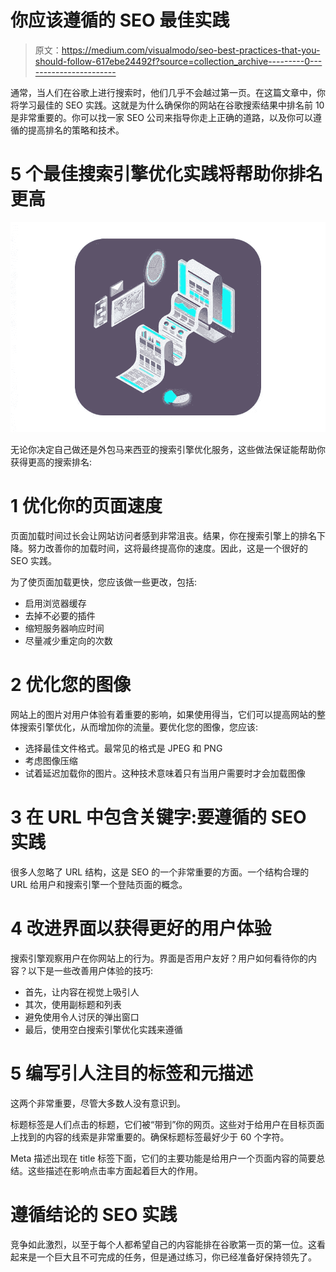 # 你应该遵循的 SEO 最佳实践

> 原文：<https://medium.com/visualmodo/seo-best-practices-that-you-should-follow-617ebe24492f?source=collection_archive---------0----------------------->

通常，当人们在谷歌上进行搜索时，他们几乎不会越过第一页。在这篇文章中，你将学习最佳的 SEO 实践。这就是为什么确保你的网站在谷歌搜索结果中排名前 10 是非常重要的。你可以找一家 SEO 公司来指导你走上正确的道路，以及你可以遵循的提高排名的策略和技术。

# 5 个最佳搜索引擎优化实践将帮助你排名更高

![](img/ceebf1de418a7612a295a29e9da6ac80.png)

无论你决定自己做还是外包马来西亚的搜索引擎优化服务，这些做法保证能帮助你获得更高的搜索排名:

# 1 优化你的页面速度

页面加载时间过长会让网站访问者感到非常沮丧。结果，你在搜索引擎上的排名下降。努力改善你的加载时间，这将最终提高你的速度。因此，这是一个很好的 SEO 实践。

为了使页面加载更快，您应该做一些更改，包括:

*   启用浏览器缓存
*   去掉不必要的插件
*   缩短服务器响应时间
*   尽量减少重定向的次数

# 2 优化您的图像

网站上的图片对用户体验有着重要的影响，如果使用得当，它们可以提高网站的整体搜索引擎优化，从而增加你的流量。要优化您的图像，您应该:

*   选择最佳文件格式。最常见的格式是 JPEG 和 PNG
*   考虑图像压缩
*   试着延迟加载你的图片。这种技术意味着只有当用户需要时才会加载图像

# 3 在 URL 中包含关键字:要遵循的 SEO 实践

很多人忽略了 URL 结构，这是 SEO 的一个非常重要的方面。一个结构合理的 URL 给用户和搜索引擎一个登陆页面的概念。

# 4 改进界面以获得更好的用户体验

搜索引擎观察用户在你网站上的行为。界面是否用户友好？用户如何看待你的内容？以下是一些改善用户体验的技巧:

*   首先，让内容在视觉上吸引人
*   其次，使用副标题和列表
*   避免使用令人讨厌的弹出窗口
*   最后，使用空白搜索引擎优化实践来遵循

# 5 编写引人注目的标签和元描述

这两个非常重要，尽管大多数人没有意识到。

标题标签是人们点击的标题，它们被“带到”你的网页。这些对于给用户在目标页面上找到的内容的线索是非常重要的。确保标题标签最好少于 60 个字符。

Meta 描述出现在 title 标签下面，它们的主要功能是给用户一个页面内容的简要总结。这些描述在影响点击率方面起着巨大的作用。

# 遵循结论的 SEO 实践

竞争如此激烈，以至于每个人都希望自己的内容能排在谷歌第一页的第一位。这看起来是一个巨大且不可完成的任务，但是通过练习，你已经准备好保持领先了。
